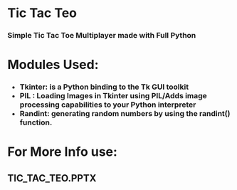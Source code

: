 
<h1>Tic Tac Teo </h1>
<h3>Simple Tic Tac Toe  Multiplayer made with Full Python</h3>
<h1>Modules Used:</h1>
<h3>
<ul>
<li>Tkinter: is a Python binding to the Tk GUI toolkit</li>
<li>PIL : Loading Images in Tkinter using PIL/Adds image   processing capabilities to your Python interpreter</li>
<li>Randint: generating random numbers by using the randint() function.</li>
</ul>
</h3>
<h1>For More Info use:</h1>
<h2>TIC_TAC_TEO.PPTX</h2>
